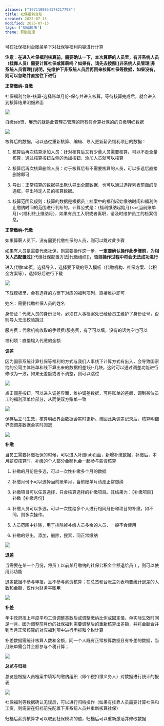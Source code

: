 ```yaml
---
aliases: ["1971100854178217798"]
title: 社保福利台账
created: 2025-07-15
modified: 2025-07-15
tags: ['基础模块']
theme: 薪酬管理
---
```


可在社保福利台账菜单下对社保等福利内容进行计算

**注意：在进入社保福利核算前，需要确认一下，本次算薪的人员里，有非系统人员（挂靠人员）需要计算社保或算薪吗？如果有，请先去按照[[非系统人员管理|非系统人员管理]]说明，先维护下非系统人员后再回来核算社保等数据，如果没有，则可以忽略并直接往下进行**

**正常缴纳-自缴**

社保福利台账-核算-选择账单月份-保存并进入核算，等待核算完成后，就会进入到核算结果明细界面

![](https://myhelpdoc.oss-cn-heyuan.aliyuncs.com/mdimages/164c4fa1619aaff237c41efe2a4ef445.jpg)

自缴tab页，展示的就是此管理员管理的所有符合算社保的的自缴明细数据

![](https://myhelpdoc.oss-cn-heyuan.aliyuncs.com/mdimages/6bb495205512b50350ceb5dc2cbc11c5.jpg)

核算后的数据，可以通过重新核算、编辑、导入更新薪资福利项目的数据：

1. 核算后再次核算添加人员：针对核算后又有少量人员需要核算，可以不走全量核算，通过核算按钮左侧的添加按钮，添加人员就可以核算

2. 核算后再次核算删除人员：对于核算后有不需要核算的人员，可以多选后直接删除即可

3. 导出：正常核算的数据导出默认导出全部数据，也可以通过选择列表前面的复选框，导出特定人员的核算数据。

4. 核算范围及规则：核算的数据是根据员工档案中的福利起始缴纳时间和福利终止缴纳时间的范围进行判断的。计算公式是：{福利缴纳起始月}<={当前账单月}<{福利终止缴纳月}，如果有员工入职或者离职，请及时维护员工的档案信息。

**正常缴纳-代缴**

如果算薪人员下，没有需要代缴社保的人员，则可以跳过此步骤

如果有人员是需要代缴社保，则需要操作这一步，**一定要确认操作此步骤前，为相关人员配置过**[[代缴社保配置方法|代缴组织]]**，否则操作过程中将会无法成功进行**

进入代缴tab页，选择导入，选择要下载的导入模板（代缴机构、社保方案、公积金方案等），选择好后进行下载

![](https://myhelpdoc.oss-cn-heyuan.aliyuncs.com/mdimages/c524798a2c0e448bf99d9376938bc1aa.jpg)

下载模板里，会有选择的方案下对应的福利项列，直接维护即可

姓名：需要代缴社保人员的姓名

身份证：代缴人员的身份证号，必须在人事档案处已经给员工维护了身份证号，否则导入无法校验跳过

服务费：代缴机构收取的手续费/服务费，有了可以填，没有的话为空也可以

福利项：直接输入代缴的金额

**调差**

因为国家系统计算社保等福利的方式与我们人事线下计算方式有出入，会导致国家给的公司主体账单和线下算出来的数据相差1分-几块，这时可以通过调差功能进行修改为一致，如果无差额或者不调整，则可以跳过

![](https://myhelpdoc.oss-cn-heyuan.aliyuncs.com/mdimages/8baa1f1b02dedbf0f8ab5f8204a1fdd4.jpg)

点击调差按钮，可以进入调差界面，维护调差数据，可将账单的差额，调到某位员工的福利项单位部分，从而使双方账单一致

![](https://myhelpdoc.oss-cn-heyuan.aliyuncs.com/mdimages/ee6b3b718d7e016d35195aa58d4a0edd.jpg)

保存后立马生效，核算明细界面数据会实时更新。撤回此条调差记录后，核算明细界面调差数据会实时回退

![](https://myhelpdoc.oss-cn-heyuan.aliyuncs.com/mdimages/40c2399c957da3dff49f6e433fd53f16.jpg)

**补缴**

当员工需要补缴社保的时候，可以进入补缴tab页面，新增补缴数据，补缴后，本月薪资核算时，补缴的个人部分金额也会一起参与薪资核算

1. 补缴的月份是多选，可以一次性补缴多个月的数据

2. 补缴月份不可以选择当前账单月，当前账单月请走正常缴纳

3. 补缴项目可以任意选择，只会核算选择的补缴项目。其结果为：【补缴项目】补缴【补缴月份】

4. 补缴人员可以多选，可以一次性给多个人进行相同月份和项目的补缴，如不同，则多次操作。

5. 人员范围中排除，用于排除掉补缴人员多余的人员，一般不会使用

6. 补缴的导出，添加，删除，搜索，同正常缴纳

![](https://myhelpdoc.oss-cn-heyuan.aliyuncs.com/mdimages/49b45395194b6a7df71e0cd1060537f8.jpg)

**退差**

当需要在某一个月份，将员工以前某月缴纳的社保公积金金额退给员工，则可以使用此功能

退差数据不参与申报，且不参与薪资核算；在总览和台账主列表均要统计退差的人数和金额，仅作为财务平账用

![](https://myhelpdoc.oss-cn-heyuan.aliyuncs.com/mdimages/8f16f28ef07004e77c8f9db756eeac89.jpg)

**补差**

年中政府按上年度平均工资调整基数后或调整缴纳比例或固定值，单实际生效时间是一月，因为调整前月份的社保福利需要调整后的重新核算出差额，并将金额合并到当月正常核算的对应福利项中进行申报和个税计算

补差数据需统计核算人数和金额，同一个人既有正常核算数据且有补差的数据，当月账单需合并金额参与个税计算；

![](https://myhelpdoc.oss-cn-heyuan.aliyuncs.com/mdimages/fe3a4794692488a4e926c0814c963968.jpg)

**总览与归档**

总览是根据人员档案中填写的缴纳组织（即个税扣缴义务人）对数据进行统计的报表

![](https://myhelpdoc.oss-cn-heyuan.aliyuncs.com/mdimages/3aeabb12351763e01485e79813426f46.jpg)

社保福利等数据确认无误后，可以进行归档操作（如果有挂靠人员需要计算社保和工资，则需要在归档前先配置下非系统人员并重新核算社保）

归档后薪资核算才可以取到社保模块的值，归档后可以重新激活并修改数据

